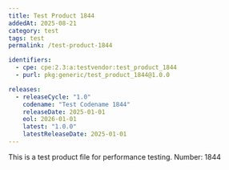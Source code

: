 ```yaml
---
title: Test Product 1844
addedAt: 2025-08-21
category: test
tags: test
permalink: /test-product-1844

identifiers:
  - cpe: cpe:2.3:a:testvendor:test_product_1844
  - purl: pkg:generic/test_product_1844@1.0.0

releases:
  - releaseCycle: "1.0"
    codename: "Test Codename 1844"
    releaseDate: 2025-01-01
    eol: 2026-01-01
    latest: "1.0.0"
    latestReleaseDate: 2025-01-01
---
```


This is a test product file for performance testing. Number: 1844
